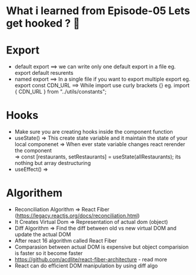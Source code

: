 # What i learned from Episode-05 Lets get hooked ? 🚀

# Export

- default export  ==> we can write only one default export in a file eg. export default resurents
- named export ==> In a single file if you want to export multiple export eg. export const CDN_URL
               ==> While import use curly brackets {}  eg. import { CDN_URL } from "../utils/constants";

# Hooks 

- Make sure you are creating hooks inside the component function 
- useState()  => This create state variable and it maintain the state of your local componenet 
              => When ever state variable changes react rerender the component  
              => const [restaurants, setRestaurants] = useState(allRestaurants); its nothing but array destructuring 
- useEffect() =>

# Algorithem 

- Reconciliation Algorithm => React Fiber (https://legacy.reactjs.org/docs/reconciliation.html)
- It Creates Virtual Dom => Representation of actual dom (object)
- Diff Algorithm  => Find the diff between old vs new virtual DOM and update the actual DOM
- After react 16 algorithm called React Fiber
- Comparasion between actual DOM is expensive but object comparision is faster so it become faster 
- https://github.com/acdlite/react-fiber-architecture - read more 
- React can do efficient DOM manipulation by using diff algo

